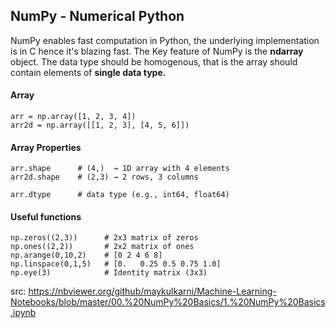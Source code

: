 ## NumPy - Numerical Python
NumPy enables fast computation in Python, the underlying implementation is in C hence it's blazing fast. The Key feature of NumPy is the **ndarray** object. The data type should be homogenous, that is the array should contain elements of **single data type.**

#### Array
```
arr = np.array([1, 2, 3, 4])
arr2d = np.array([[1, 2, 3], [4, 5, 6]])
```

#### Array Properties
```
arr.shape      # (4,)  → 1D array with 4 elements
arr2d.shape    # (2,3) → 2 rows, 3 columns

arr.dtype      # data type (e.g., int64, float64)
```

#### Useful functions
```
np.zeros((2,3))      # 2x3 matrix of zeros
np.ones((2,2))       # 2x2 matrix of ones
np.arange(0,10,2)    # [0 2 4 6 8]
np.linspace(0,1,5)   # [0.   0.25 0.5 0.75 1.0]
np.eye(3)            # Identity matrix (3x3)
```

















src: https://nbviewer.org/github/maykulkarni/Machine-Learning-Notebooks/blob/master/00.%20NumPy%20Basics/1.%20NumPy%20Basics.ipynb
